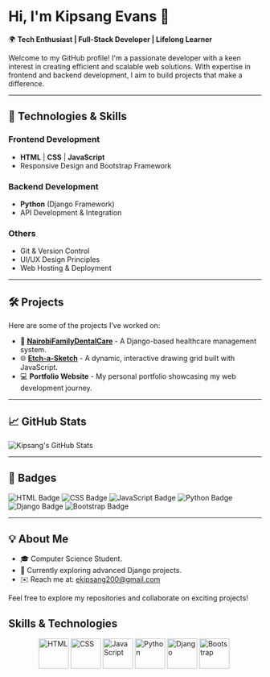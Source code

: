 # Hi, I'm Kipsang Evans 👋

🌍 **Tech Enthusiast | Full-Stack Developer | Lifelong Learner**

Welcome to my GitHub profile! I'm a passionate developer with a keen interest in creating efficient and scalable web solutions. With expertise in frontend and backend development, I aim to build projects that make a difference.

---

## 🔧 **Technologies & Skills**

### **Frontend Development**
- **HTML** | **CSS** | **JavaScript**
- Responsive Design and Bootstrap Framework

### **Backend Development**
- **Python** (Django Framework)
- API Development & Integration

### **Others**
- Git & Version Control
- UI/UX Design Principles
- Web Hosting & Deployment

---

## 🛠️ **Projects**

Here are some of the projects I've worked on:
- 🌟 **[NairobiFamilyDentalCare](https://github.com/kipsangevans/NairobiFamilyDentalCare)** - A Django-based healthcare management system.
- 🌐 **[Etch-a-Sketch](https://github.com/KipsangEvans/etch-a-sketch)** - A dynamic, interactive drawing grid built with JavaScript.
- 💻 **Portfolio Website** - My personal portfolio showcasing my web development journey.

---

## 📈 **GitHub Stats**

![Kipsang's GitHub Stats](https://github-readme-stats.vercel.app/api?username=KipsangEvans&show_icons=true&theme=radical)

---

## 🚀 **Badges**

![HTML Badge](https://img.shields.io/badge/HTML-Expert-orange)
![CSS Badge](https://img.shields.io/badge/CSS-Proficient-blue)
![JavaScript Badge](https://img.shields.io/badge/JavaScript-Intermediate-yellow)
![Python Badge](https://img.shields.io/badge/Python-Expert-brightgreen)
![Django Badge](https://img.shields.io/badge/Django-Backend_Framework-darkgreen)
![Bootstrap Badge](https://img.shields.io/badge/Bootstrap-5.0-purple?logo=bootstrap&logoColor=white)

---

## 💡 **About Me**

- 🎓 Computer Science Student.
- 🌟 Currently exploring advanced Django projects.
- ✉️ Reach me at: [ekipsang200@gmail.com](mailto:ekipsang200@gmail.com)

Feel free to explore my repositories and collaborate on exciting projects!
## Skills & Technologies


<div style="display: flex; justify-content: center; align-items: center; flex-wrap: wrap;">
  <img src="https://cdn.jsdelivr.net/gh/devicons/devicon/icons/html5/html5-original.svg" title="HTML" alt="HTML" width="60" height="60"/>&nbsp;
  <img src="https://cdn.jsdelivr.net/gh/devicons/devicon/icons/css3/css3-original.svg" title="CSS" alt="CSS" width="60" height="60"/>&nbsp;
  <img src="https://cdn.jsdelivr.net/gh/devicons/devicon/icons/javascript/javascript-original.svg" title="JavaScript" alt="JavaScript" width="60" height="60"/>&nbsp;
  <img src="https://cdn.jsdelivr.net/gh/devicons/devicon/icons/python/python-original.svg" title="Python" alt="Python" width="60" height="60"/>&nbsp;
  <img src="https://cdn.jsdelivr.net/gh/devicons/devicon/icons/django/django-plain.svg" title="Django" alt="Django" width="60" height="60"/>&nbsp;
  <img src="https://cdn.jsdelivr.net/gh/devicons/devicon/icons/bootstrap/bootstrap-original.svg" title="Bootstrap" alt="Bootstrap" width="60" height="60"/>&nbsp;
</div>

